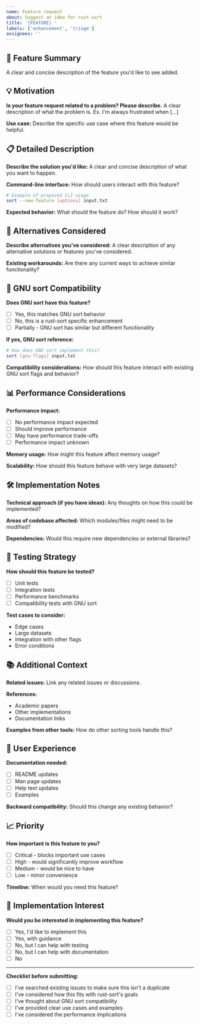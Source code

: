 ```yaml
---
name: Feature request
about: Suggest an idea for rust-sort
title: '[FEATURE] '
labels: ['enhancement', 'triage']
assignees: ''
---
```


## 🚀 Feature Summary

A clear and concise description of the feature you'd like to see added.

## 💡 Motivation

**Is your feature request related to a problem? Please describe.**
A clear description of what the problem is. Ex. I'm always frustrated when [...]

**Use case:**
Describe the specific use case where this feature would be helpful.

## 📋 Detailed Description

**Describe the solution you'd like:**
A clear and concise description of what you want to happen.

**Command-line interface:**
How should users interact with this feature?
```bash
# Example of proposed CLI usage
sort --new-feature [options] input.txt
```

**Expected behavior:**
What should the feature do? How should it work?

## 🔄 Alternatives Considered

**Describe alternatives you've considered:**
A clear description of any alternative solutions or features you've considered.

**Existing workarounds:**
Are there any current ways to achieve similar functionality?

## 🎯 GNU sort Compatibility

**Does GNU sort have this feature?**
- [ ] Yes, this matches GNU sort behavior
- [ ] No, this is a rust-sort specific enhancement
- [ ] Partially - GNU sort has similar but different functionality

**If yes, GNU sort reference:**
```bash
# How does GNU sort implement this?
sort [gnu-flags] input.txt
```

**Compatibility considerations:**
How should this feature interact with existing GNU sort flags and behavior?

## 📊 Performance Considerations

**Performance impact:**
- [ ] No performance impact expected
- [ ] Should improve performance
- [ ] May have performance trade-offs
- [ ] Performance impact unknown

**Memory usage:**
How might this feature affect memory usage?

**Scalability:**
How should this feature behave with very large datasets?

## 🛠️ Implementation Notes

**Technical approach (if you have ideas):**
Any thoughts on how this could be implemented?

**Areas of codebase affected:**
Which modules/files might need to be modified?

**Dependencies:**
Would this require new dependencies or external libraries?

## 🧪 Testing Strategy

**How should this feature be tested?**
- [ ] Unit tests
- [ ] Integration tests  
- [ ] Performance benchmarks
- [ ] Compatibility tests with GNU sort

**Test cases to consider:**
- Edge cases
- Large datasets
- Integration with other flags
- Error conditions

## 📚 Additional Context

**Related issues:**
Link any related issues or discussions.

**References:**
- Academic papers
- Other implementations
- Documentation links

**Examples from other tools:**
How do other sorting tools handle this?

## 🎨 User Experience

**Documentation needed:**
- [ ] README updates
- [ ] Man page updates  
- [ ] Help text updates
- [ ] Examples

**Backward compatibility:**
Should this change any existing behavior?

## 📈 Priority

**How important is this feature to you?**
- [ ] Critical - blocks important use cases
- [ ] High - would significantly improve workflow
- [ ] Medium - would be nice to have
- [ ] Low - minor convenience

**Timeline:**
When would you need this feature?

## 🙋 Implementation Interest

**Would you be interested in implementing this feature?**
- [ ] Yes, I'd like to implement this
- [ ] Yes, with guidance
- [ ] No, but I can help with testing
- [ ] No, but I can help with documentation
- [ ] No

---

**Checklist before submitting:**
- [ ] I've searched existing issues to make sure this isn't a duplicate
- [ ] I've considered how this fits with rust-sort's goals
- [ ] I've thought about GNU sort compatibility
- [ ] I've provided clear use cases and examples
- [ ] I've considered the performance implications